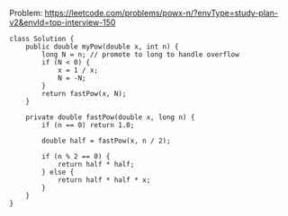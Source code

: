 Problem: https://leetcode.com/problems/powx-n/?envType=study-plan-v2&envId=top-interview-150

```
class Solution {
    public double myPow(double x, int n) {
        long N = n; // promote to long to handle overflow
        if (N < 0) {
            x = 1 / x;
            N = -N;
        }
        return fastPow(x, N);
    }

    private double fastPow(double x, long n) {
        if (n == 0) return 1.0;
        
        double half = fastPow(x, n / 2);
        
        if (n % 2 == 0) {
            return half * half;
        } else {
            return half * half * x;
        }
    }
}
```
